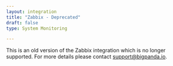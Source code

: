 ```yaml
---
layout: integration 
title: "Zabbix - Deprecated"
draft: false
type: System Monitoring

---
```


This is an old version of the Zabbix integration which is no longer supported.
For more details please contact support@bigpanda.io.
